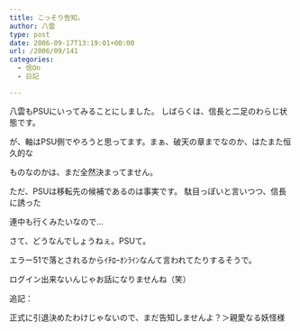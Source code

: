 ```yaml
---
title: こっそり告知。
author: 八雲
type: post
date: 2006-09-17T13:19:01+00:00
url: /2006/09/141
categories:
  - 信On
  - 日記

---
```

八雲もPSUにいってみることにしました。 しばらくは、信長と二足のわらじ状態です。
  
が、軸はPSU側でやろうと思ってます。まぁ、破天の章までなのか、はたまた恒久的な
  
ものなのかは、まだ全然決まってません。
  
ただ、PSUは移転先の候補であるのは事実です。 駄目っぽいと言いつつ、信長に誘った
  
連中も行くみたいなので…

さて、どうなんでしょうねぇ。PSUて。
  
エラー51で落とされるからｲﾁﾛｰｵﾝﾗｲﾝなんて言われてたりするそうで。
  
ログイン出来ないんじゃお話になりませんね（笑）

追記：
  
正式に引退決めたわけじゃないので、まだ告知しませんよ？＞親愛なる妖怪様